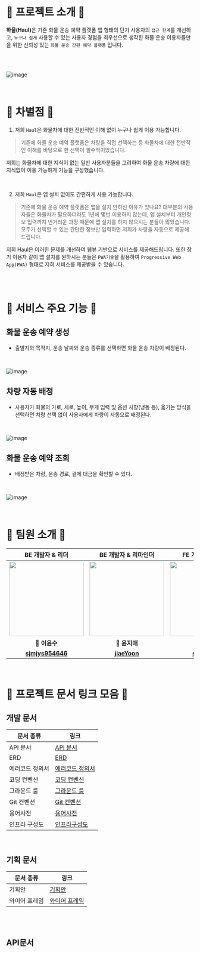 # 🎉 프로젝트 소개 🎉
<strong>하울(Haul)</strong>은 기존 화물 운송 예약 플랫폼 앱 형태의 단기 사용자의 `접근 한계`를 개선하고, `누구나 쉽게` 사용할 수 있는 사용자 경험을 최우선으로 생각한 화물 운송 이용자들만을 위한 신뢰성 있는 `화물 운송 간편 예약 플랫폼` 입니다.

<br/><br/>

![image](https://github.com/softeerbootcamp-3rd/Team4-HansalChai/assets/100525337/cfd4569c-697b-4775-baff-e578dad37817)




<br/>

# 🤔 차별점 🤔

1. 저희 `Haul`은 화물차에 대한 전반적인 이해 없이 누구나 쉽게 이용 가능합니다.
> 기존에 화물 운송 예약 플랫폼은 차량을 직접 선택하는 등 화물차에 대한 전반적인 이해를 바탕으로 한 선택이 필수적이었습니다. 

저희는 화물차에 대한 지식이 없는 일반 사용자분들을 고려하여 화물 운송 차량에 대한 지식없이 이용 가능하게 기능을 구성했습니다.

<br/>

2. 저희 `Haul`은 앱 설치 없이도 간편하게 사용 가능합니다.
> 기존에 화물 운송 예약 플랫폼은 앱을 설치 안하신 이유가 있나요? 대부분의 사용자들은 화물차가 필요하더라도 1년에 몇번 이용하지 않는데, 앱 설치부터 개인정보 입력까지 번거러운 과정 때문에 앱 설치를 하지 않으시는 분들이 많았습니다. 모두가 선택할 수 있는 간단한 정보만 입력하면 저희가 차량을 자동으로 제공해드립니다. 

저희 Haul은 이러한 문제를 개선하여 웹뷰 기반으로 서비스를 제공해드립니다. 또한 장기 이용자 같이 앱 설치를 원하시는 분들은 `PWA기술`을 활용하여 `Progressive Web App(PWA)` 형태로 저희 서비스를 제공받을 수 있습니다. 

<br/><br/>

# 🚛 서비스 주요 기능 🚛
## 화물 운송 예약 생성
  - 출발지와 목적지, 운송 날짜와 운송 종류를 선택하면 화물 운송 차량이 배정된다.

<br/>

![image](https://github.com/softeerbootcamp-3rd/Team4-HansalChai/assets/100525337/5087863c-d69f-4915-99cd-9f8659bfac1d)


## 차량 자동 배정
  - 사용자가 화물의 가로, 세로, 높이, 무게 입력 및 옵션 사항(냉동 등), 옮기는 방식을 선택하면 차량 선택 없이 사용자에게 차량이 자동으로 배정된다.

<br/>

  ![image](https://github.com/softeerbootcamp-3rd/Team4-HansalChai/assets/100525337/06c14886-ac4b-479d-8536-8b2520120aa1)



## 화물 운송 예약 조회
  - 배정받은 차량, 운송 경로, 결제 대금을 확인할 수 있다.

<br/>

![image](https://github.com/softeerbootcamp-3rd/Team4-HansalChai/assets/100525337/3c952d7c-7ce2-4963-a17d-c784bc9232f5)






      
  </tr>
</table>


<br/>

# 🤼 팀원 소개 🤼

|<strong> BE 개발자 & 리더 </strong>|<strong> BE 개발자 & 리마인더 </strong>|<strong> FE 개발자 & UX/UI </strong>|<strong> FE 개발자 & 기획 </strong>|
|:----:|:-----:|:----:|:-----:|
|<img src="https://github.com/softeerbootcamp-3rd/Team4-HansalChai/assets/37495809/1d4ed9c6-04f1-41e2-b456-a5819c9ff01a" width="200" height="200"/>|<img src="https://avatars.githubusercontent.com/u/68904755?v=4" width="200" height="200"/>|<img src="https://avatars.githubusercontent.com/u/100525337?v=4" width="200" height="200"/>|<img src="https://github.com/softeerbootcamp-3rd/Team4-HansalChai/assets/37495809/c65d5a73-1dfc-4119-b68c-2fd9912395b3" width="200" height="200"/>|
|<strong> 🦥 이윤수 </strong>|<strong> 🐰 윤지애 </strong>|<strong> 🐻 주시현 </strong>|<strong> 🐼 이진걸 </strong>|
|<strong> [sjmjys954646](https://github.com/sjmjys954646) </strong>|<strong> [jiaeYoon](https://github.com/jiaeYoon) </strong>|<strong> [sean2337](https://github.com/sean2337) </strong>|<strong> [Pransinia](https://github.com/Pransinia) </strong>|

<br/>

# 📃 프로젝트 문서 링크 모음 📃

## 개발 문서

| 문서 종류          | 링크                                                                               |
| ------------------ | ---------------------------------------------------------------------------------- |
| API 문서           | [API 문서](https://github.com/softeerbootcamp-3rd/Team4-HansalChai/wiki/API-%EA%B5%AC%EC%84%B1%EB%8F%84) |
| ERD                | [ERD](https://github.com/softeerbootcamp-3rd/Team4-HansalChai/wiki/ERD) |
| 에러코드 정의서    | [에러코드 정의서](https://github.com/softeerbootcamp-3rd/Team4-HansalChai/wiki/Error-Convention) |
| 코딩 컨벤션        | [코딩 컨벤션](https://github.com/softeerbootcamp-3rd/Team4-HansalChai/wiki/Error-%EC%BB%A8%EB%B2%A4%EC%85%98) |
| 그라운드 룰       | [그라운드 룰](https://github.com/softeerbootcamp-3rd/Team4-HansalChai/wiki/%EA%B7%B8%EB%9D%BC%EC%9A%B4%EB%93%9C-%EB%A3%B0) |
| Git 컨벤션        | [Git 컨벤션](https://github.com/softeerbootcamp-3rd/Team4-HansalChai/wiki/Git-%EC%BB%A8%EB%B2%A4%EC%85%98)        |
| 용어사전         | [용어사전](https://github.com/softeerbootcamp-3rd/Team4-HansalChai/wiki/%EC%9A%A9%EC%96%B4%EC%82%AC%EC%A0%84)  |
| 인프라 구성도   | [인프라구성도](https://github.com/softeerbootcamp-3rd/Team4-HansalChai/wiki/%EC%9D%B8%ED%94%84%EB%9D%BC-%EA%B5%AC%EC%84%B1%EB%8F%84)  |

<br/>

## 기획 문서

| 문서 종류     | 링크                                                                                                                                                                                                                           |
| ------------- | ------------------------------------------------------------------------------------------------------------------------------------------------------------------------------------------------------------------------------ |
| 기획안     | [기획안](https://github.com/softeerbootcamp-3rd/Team4-HansalChai/wiki/%EA%B8%B0%ED%9A%8D%EC%95%88)|
| 와이어 프레임 | [와이어 프레임](https://github.com/softeerbootcamp-3rd/Team4-HansalChai/wiki/%EC%99%80%EC%9D%B4%EC%96%B4-%ED%94%84%EB%A0%88%EC%9E%84) |

<br/><br/>

## API문서




